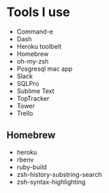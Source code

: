 # Tools I use

- Command-e
- Dash
- Heroku toolbelt
- Homebrew
- oh-my-zsh
- Posgresql mac app
- Slack
- SQLPro
- Sublime Text
- TopTracker
- Tower
- Trello

## Homebrew

 - heroku
 - rbenv
 - ruby-build
 - zsh-history-substring-search
 - zsh-syntax-highlighting
